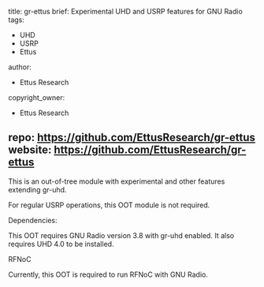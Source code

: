 title: gr-ettus
brief: Experimental UHD and USRP features for GNU Radio
tags:
  - UHD
  - USRP
  - Ettus

author:
  - Ettus Research

copyright_owner:
  - Ettus Research

repo: https://github.com/EttusResearch/gr-ettus
website: https://github.com/EttusResearch/gr-ettus
---
This is an out-of-tree module with experimental and other features extending gr-uhd.

For regular USRP operations, this OOT module is not required.

Dependencies:

This OOT requires GNU Radio version 3.8 with gr-uhd enabled. It also requires UHD 4.0 to be installed.

RFNoC

Currently, this OOT is required to run RFNoC with GNU Radio.

